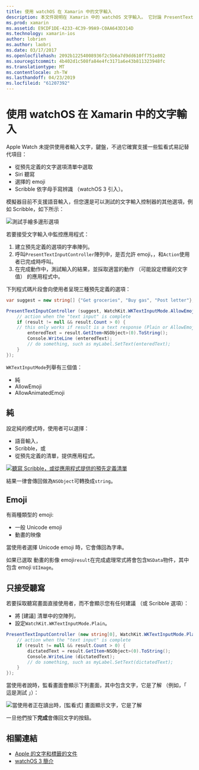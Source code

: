 ```yaml
---
title: 使用 watchOS 在 Xamarin 中的文字輸入
description: 本文件說明在 Xamarin 中的 watchOS 文字輸入。 它討論 PresentTextInputController 方法、 徒手畫、 純文字、 emoji，以及語音輸入。
ms.prod: xamarin
ms.assetid: E9CDF1DE-4233-4C39-99A9-C0AA643D314D
ms.technology: xamarin-ios
author: lobrien
ms.author: laobri
ms.date: 03/17/2017
ms.openlocfilehash: 2092b12254008936f2c5b6a7d9dd610ff751e802
ms.sourcegitcommit: 4b402d1c508fa84e4fc3171a6e43b811323948fc
ms.translationtype: MT
ms.contentlocale: zh-TW
ms.lasthandoff: 04/23/2019
ms.locfileid: "61207392"
---
```

# <a name="working-with-watchos-text-input-in-xamarin"></a>使用 watchOS 在 Xamarin 中的文字輸入

Apple Watch 未提供使用者輸入文字，鍵盤，不過它確實支援一些監看式易記替代項目：

- 從預先定義的文字選項清單中選取
- Siri 聽寫
- 選擇的 emoji
- Scribble 依字母手寫辨識 （watchOS 3 引入）。

模擬器目前不支援語音輸入，但您還是可以測試的文字輸入控制器的其他選項，例如 Scribble，如下所示：

![](text-input-images/textinput-sml.png "測試手繪多邊形選項")

若要接受文字輸入中監控應用程式：

1. 建立預先定義的選項的字串陣列。
2. 呼叫`PresentTextInputController`陣列中，是否允許 emoji，，和`Action`使用者已完成時呼叫。
3. 在完成動作中，測試輸入的結果，並採取適當的動作 （可能設定標籤的文字值） 的應用程式中。

下列程式碼片段會向使用者呈現三種預先定義的選項：

```csharp
var suggest = new string[] {"Get groceries", "Buy gas", "Post letter"};

PresentTextInputController (suggest, WatchKit.WKTextInputMode.AllowEmoji, (result) => {
    // action when the "text input" is complete
    if (result != null && result.Count > 0) {
    // this only works if result is a text response (Plain or AllowEmoji)
        enteredText = result.GetItem<NSObject>(0).ToString();
        Console.WriteLine (enteredText);
        // do something, such as myLabel.SetText(enteredText);
    }
});
```

`WKTextInputMode`列舉有三個值：

- 純
- AllowEmoji
- AllowAnimatedEmoji

## <a name="plain"></a>純

設定純的模式時，使用者可以選擇：

- 語音輸入，
- Scribble，或
- 從預先定義的清單，提供應用程式。

[![](text-input-images/plain-scribble-sml.png "聽寫 Scribble，或從應用程式提供的預先定義清單")](text-input-images/plain-scribble.png#lightbox)

結果一律會傳回做為`NSObject`可轉換成`string`。

## <a name="emoji"></a>Emoji

有兩種類型的 emoji:

- 一般 Unicode emoji
- 動畫的映像

當使用者選擇 Unicode emoji 時，它會傳回為字串。

如果已選取 動畫的影像 emoji`result`在完成處理常式將會包含`NSData`物件，其中包含 emoji `UIImage`。

## <a name="accepting-dictation-only"></a>只接受聽寫

若要採取聽寫畫面直接使用者，而不會顯示您有任何建議 （或 Scribble 選項）：

- 將 [建議] 清單中的空陣列，
- 設定`WatchKit.WKTextInputMode.Plain`。

```csharp
PresentTextInputController (new string[0], WatchKit.WKTextInputMode.Plain, (result) => {
    // action when the "text input" is complete
    if (result != null && result.Count > 0) {
        dictatedText = result.GetItem<NSObject>(0).ToString();
        Console.WriteLine (dictatedText);
        // do something, such as myLabel.SetText(dictatedText);
    }
});
```

當使用者說時，監看畫面會顯示下列畫面，其中包含文字，它是了解 （例如，「 這是測試 」）：

![](text-input-images/dictation.png "當使用者正在讀出時，[監看式] 畫面顯示文字，它是了解")

一旦他們按下**完成**會傳回文字的按鈕。



## <a name="related-links"></a>相關連結

- [Apple 的文字和標籤的文件](https://developer.apple.com/library/ios/documentation/General/Conceptual/WatchKitProgrammingGuide/TextandLabels.html)
- [watchOS 3 簡介](~/ios/watchos/platform/introduction-to-watchos3/index.md)
